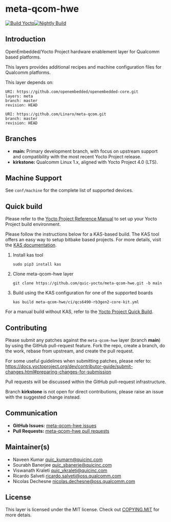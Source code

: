 # meta-qcom-hwe

[![Build Yocto](https://github.com/quic-yocto/meta-qcom-hwe/actions/workflows/build-yocto.yml/badge.svg?event=push)](https://github.com/quic-yocto/meta-qcom-hwe/actions/workflows/build-yocto.yml)[![Nightly Build](https://github.com/quic-yocto/meta-qcom-hwe/actions/workflows/nightly-build.yml/badge.svg)](https://github.com/quic-yocto/meta-qcom-hwe/actions/workflows/nightly-build.yml)

## Introduction

OpenEmbedded/Yocto Project hardware enablement layer for Qualcomm based platforms.

This layers provides additional recipes and machine configuration files for Qualcomm platforms.

This layer depends on:

```
URI: https://github.com/openembedded/openembedded-core.git
layers: meta
branch: master
revision: HEAD

URI: https://github.com/Linaro/meta-qcom.git
branch: master
revision: HEAD
```

## Branches

- **main:** Primary development branch, with focus on upstream support and compatibility with the most recent Yocto Project release.
- **kirkstone:** Qualcomm Linux 1.x, aligned with Yocto Project 4.0 (LTS).

## Machine Support

See `conf/machine` for the complete list of supported devices.

## Quick build
Please refer to the [Yocto Project Reference Manual](https://docs.yoctoproject.org/ref-manual/system-requirements.html) to set up your Yocto Project build environment.

Please follow the instructions below for a KAS-based build. The KAS tool offers an easy way to setup bitbake based projects. For more details, visit the [KAS documentation](https://kas.readthedocs.io/en/latest/index.html).

1. Install kas tool
	```
	sudo pip3 install kas
	```
2. Clone meta-qcom-hwe layer
	```
	git clone https://github.com/quic-yocto/meta-qcom-hwe.git -b main
	```
3. Build using the KAS configuration for one of the supported boards
	```
	kas build meta-qcom-hwe/ci/qcs6490-rb3gen2-core-kit.yml
	```
For a manual build without KAS, refer to the [Yocto Project Quick Build](https://docs.yoctoproject.org/brief-yoctoprojectqs/index.html).

## Contributing

Please submit any patches against the `meta-qcom-hwe` layer (branch **main**) by using the GitHub pull-request feature. Fork the repo, create a branch, do the work, rebase from upstream, and create the pull request.

For some useful guidelines when submitting patches, please refer to:
https://docs.yoctoproject.org/dev/contributor-guide/submit-changes.html#preparing-changes-for-submission

Pull requests will be discussed within the GitHub pull-request infrastructure.

Branch **kirkstone** is not open for direct contributions, please raise an issue with the suggested change instead.

## Communication

- **GitHub Issues:** [meta-qcom-hwe issues](https://github.com/quic-yocto/meta-qcom-hwe/issues)
- **Pull Requests:** [meta-qcom-hwe pull requests](https://github.com/quic-yocto/meta-qcom-hwe/pulls)

## Maintainer(s)

* Naveen Kumar <quic_kumarn@quicinc.com>
* Sourabh Banerjee <quic_sbanerje@quicinc.com>
* Viswanath Kraleti <quic_vkraleti@quicinc.com>
* Ricardo Salveti <ricardo.salveti@oss.qualcomm.com>
* Nicolas Dechesne <nicolas.dechesne@oss.qualcomm.com>

## License

This layer is licensed under the MIT license. Check out [COPYING.MIT](COPYING.MIT) for more detais.
